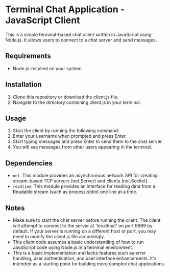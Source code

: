 # Terminal Chat Application - JavaScript Client

This is a simple terminal-based chat client written in JavaScript using Node.js. It allows users to connect to a chat server and send messages.

## Requirements

- Node.js installed on your system

## Installation

1. Clone this repository or download the client.js file.
2. Navigate to the directory containing client.js in your terminal.

## Usage

1. Start the client by running the following command:
2. Enter your username when prompted and press Enter.
3. Start typing messages and press Enter to send them to the chat server.
4. You will see messages from other users appearing in the terminal.

## Dependencies

- `net`: This module provides an asynchronous network API for creating stream-based TCP servers (net.Server) and clients (net.Socket).
- `readline`: This module provides an interface for reading data from a Readable stream (such as process.stdin) one line at a time.

## Notes

- Make sure to start the chat server before running the client. The client will attempt to connect to the server at 'localhost' on port 9999 by default. If your server is running on a different host or port, you may need to modify the client.js file accordingly.
- This client code assumes a basic understanding of how to run JavaScript code using Node.js in a terminal environment.
- This is a basic implementation and lacks features such as error handling, user authentication, and user interface enhancements. It's intended as a starting point for building more complex chat applications.


